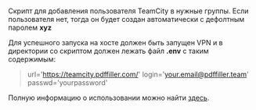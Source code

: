 #
Скрипт для добавления пользователя TeamCity в нужные группы. Если пользователя нет, тогда он будет создан автоматически с дефолтным паролем **xyz**

Для успешного запуска на хосте должен быть запущен VPN и в директории со скриптом должен лежать файл **.env** с таким содержимым:
> url='https://teamcity.pdffiller.com/'
> login='your.email@pdffiller.team'
> passwd='yourpassword'


Полную информацию о использовании можно найти [здесь](https://pdffiller.atlassian.net/wiki/spaces/ServiceDesk/pages/1510244382/TeamCity).

